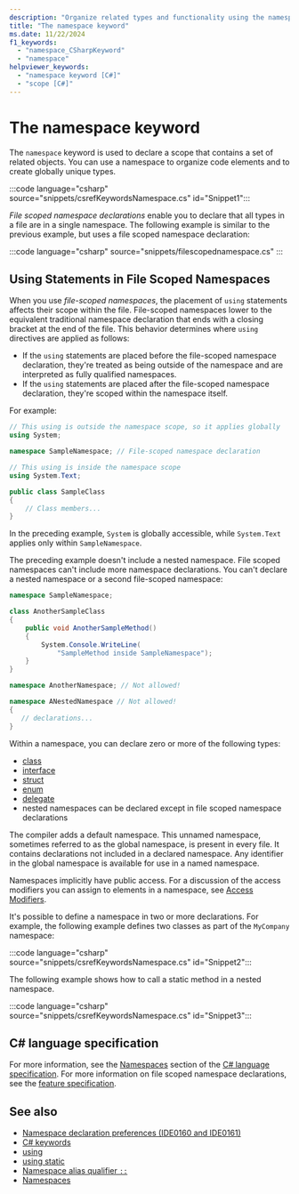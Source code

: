 ```yaml
---
description: "Organize related types and functionality using the namespace keyword - C# Reference"
title: "The namespace keyword"
ms.date: 11/22/2024
f1_keywords: 
  - "namespace_CSharpKeyword"
  - "namespace"
helpviewer_keywords: 
  - "namespace keyword [C#]"
  - "scope [C#]"
---
```

# The namespace keyword

The `namespace` keyword is used to declare a scope that contains a set of related objects. You can use a namespace to organize code elements and to create globally unique types.

:::code language="csharp" source="snippets/csrefKeywordsNamespace.cs" id="Snippet1":::

*File scoped namespace declarations* enable you to declare that all types in a file are in a single namespace. The following example is similar to the previous example, but uses a file scoped namespace declaration:

:::code language="csharp" source="snippets/filescopednamespace.cs" :::

## Using Statements in File Scoped Namespaces

When you use *file-scoped namespaces*, the placement of `using` statements affects their scope within the file. File-scoped namespaces lower to the equivalent traditional namespace declaration that ends with a closing bracket at the end of the file. This behavior determines where `using` directives are applied as follows:

- If the `using` statements are placed before the file-scoped namespace declaration, they're treated as being outside of the namespace and are interpreted as fully qualified namespaces.
- If the `using` statements are placed after the file-scoped namespace declaration, they're scoped within the namespace itself.

For example:

```csharp
// This using is outside the namespace scope, so it applies globally
using System;

namespace SampleNamespace; // File-scoped namespace declaration

// This using is inside the namespace scope
using System.Text;

public class SampleClass
{
    // Class members...
}
```

In the preceding example, `System` is globally accessible, while `System.Text` applies only within `SampleNamespace`.

The preceding example doesn't include a nested namespace. File scoped namespaces can't include more namespace declarations. You can't declare a nested namespace or a second file-scoped namespace:

```csharp
namespace SampleNamespace;

class AnotherSampleClass
{
    public void AnotherSampleMethod()
    {
        System.Console.WriteLine(
            "SampleMethod inside SampleNamespace");
    }
}

namespace AnotherNamespace; // Not allowed!

namespace ANestedNamespace // Not allowed!
{
   // declarations...
}
```

Within a namespace, you can declare zero or more of the following types:

- [class](class.md)
- [interface](interface.md)
- [struct](../builtin-types/struct.md)
- [enum](../builtin-types/enum.md)
- [delegate](../builtin-types/reference-types.md#the-delegate-type)
- nested namespaces can be declared except in file scoped namespace declarations

The compiler adds a default namespace. This unnamed namespace, sometimes referred to as the global namespace, is present in every file. It contains declarations not included in a declared namespace. Any identifier in the global namespace is available for use in a named namespace.

Namespaces implicitly have public access. For a discussion of the access modifiers you can assign to elements in a namespace, see [Access Modifiers](access-modifiers.md).

It's possible to define a namespace in two or more declarations. For example, the following example defines two classes as part of the `MyCompany` namespace:

:::code language="csharp" source="snippets/csrefKeywordsNamespace.cs" id="Snippet2":::

The following example shows how to call a static method in a nested namespace.

:::code language="csharp" source="snippets/csrefKeywordsNamespace.cs" id="Snippet3":::

## C# language specification

For more information, see the [Namespaces](~/_csharpstandard/standard/namespaces.md) section of the [C# language specification](~/_csharpstandard/standard/README.md).
For more information on file scoped namespace declarations, see the [feature specification](~/_csharplang/proposals/csharp-10.0/file-scoped-namespaces.md).

## See also

- [Namespace declaration preferences (IDE0160 and IDE0161)](../../../fundamentals/code-analysis/style-rules/ide0160-ide0161.md)
- [C# keywords](index.md)
- [using](using-directive.md)
- [using static](using-directive.md)
- [Namespace alias qualifier `::`](../operators/namespace-alias-qualifier.md)
- [Namespaces](../../fundamentals/types/namespaces.md)

